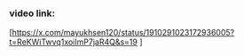 ### video link: 
[https://x.com/mayukhsen120/status/1910291023172936005?t=ReKWiTwvq1xoiImP7jaR4Q&s=19 ]
